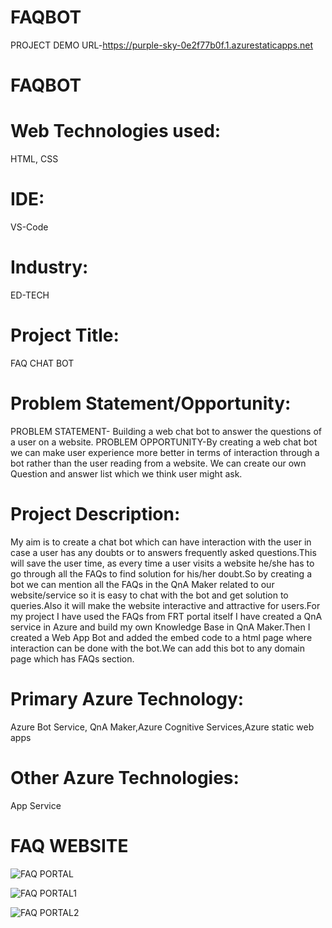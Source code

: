 # FAQBOT
PROJECT DEMO URL-https://purple-sky-0e2f77b0f.1.azurestaticapps.net
# FAQBOT
# Web Technologies used: 
  HTML, CSS

# IDE: 
  VS-Code

# Industry: 
  ED-TECH

# Project Title: 
  FAQ CHAT BOT

# Problem Statement/Opportunity:
PROBLEM STATEMENT- Building a web chat bot to answer the questions of a user on a website.
PROBLEM OPPORTUNITY-By creating a web chat bot we can make user experience more better in terms of interaction through a bot rather than the user reading from a website. We can create our own Question and answer list which we think user might ask.

# Project Description:
  My aim is to create a chat bot which can have interaction with the user in case a user has any doubts or to answers frequently asked questions.This will save the user time, 
  as every time a user visits a website he/she has to go through all the FAQs to find solution for his/her doubt.So by creating a bot we can mention all the FAQs in the QnA     Maker related to our website/service so it is easy to chat with the bot and get solution to queries.Also it will make the website interactive and attractive for users.For     my project I have used the FAQs from FRT portal itself I have created a QnA service in Azure and build my own Knowledge Base in QnA Maker.Then I created a Web App Bot and     added the embed code to a html page where interaction can be done with the bot.We can add this bot to any domain page which has FAQs section.
      
# Primary Azure Technology: 
  Azure Bot Service, QnA Maker,Azure Cognitive Services,Azure static web apps

# Other Azure Technologies: 
  App Service

# FAQ WEBSITE 
![FAQ PORTAL](https://user-images.githubusercontent.com/72748973/149295915-88924966-486b-4659-8b0b-114f164e7c00.jpg)

![FAQ PORTAL1](https://user-images.githubusercontent.com/72748973/149295920-93d4215a-cac2-4315-b103-380c77ece4e7.jpg)

![FAQ PORTAL2](https://user-images.githubusercontent.com/72748973/149295923-e4cda6b8-75bb-4763-8ea9-3b51b709eb32.jpg)

